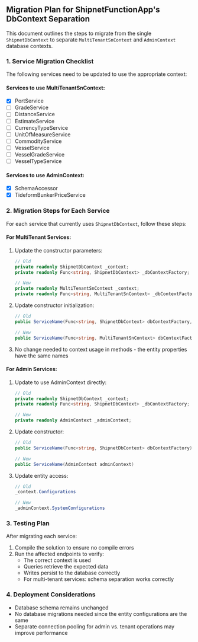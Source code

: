 ## Migration Plan for ShipnetFunctionApp's DbContext Separation

This document outlines the steps to migrate from the single `ShipnetDbContext` to separate `MultiTenantSnContext` and `AdminContext` database contexts.

### 1. Service Migration Checklist

The following services need to be updated to use the appropriate context:

#### Services to use MultiTenantSnContext:
- [x] PortService
- [ ] GradeService
- [ ] DistanceService  
- [ ] EstimateService
- [ ] CurrencyTypeService
- [ ] UnitOfMeasureService
- [ ] CommodityService
- [ ] VesselService
- [ ] VesselGradeService
- [ ] VesselTypeService

#### Services to use AdminContext:
- [x] SchemaAccessor
- [x] TideformBunkerPriceService

### 2. Migration Steps for Each Service

For each service that currently uses `ShipnetDbContext`, follow these steps:

#### For MultiTenant Services:

1. Update the constructor parameters:
   ```csharp
   // Old
   private readonly ShipnetDbContext _context;
   private readonly Func<string, ShipnetDbContext> _dbContextFactory;
   
   // New
   private readonly MultiTenantSnContext _context;
   private readonly Func<string, MultiTenantSnContext> _dbContextFactory;
   ```

2. Update constructor initialization:
   ```csharp
   // Old
   public ServiceName(Func<string, ShipnetDbContext> dbContextFactory, ITenantContext tenantContext)
   
   // New
   public ServiceName(Func<string, MultiTenantSnContext> dbContextFactory, ITenantContext tenantContext)
   ```

3. No change needed to context usage in methods - the entity properties have the same names

#### For Admin Services:

1. Update to use AdminContext directly:
   ```csharp
   // Old
   private readonly ShipnetDbContext _context;
   private readonly Func<string, ShipnetDbContext> _dbContextFactory;
   
   // New
   private readonly AdminContext _adminContext;
   ```

2. Update constructor:
   ```csharp
   // Old
   public ServiceName(Func<string, ShipnetDbContext> dbContextFactory)
   
   // New
   public ServiceName(AdminContext adminContext)
   ```

3. Update entity access:
   ```csharp
   // Old
   _context.Configurations
   
   // New
   _adminContext.SystemConfigurations
   ```

### 3. Testing Plan

After migrating each service:

1. Compile the solution to ensure no compile errors
2. Run the affected endpoints to verify:
   - The correct context is used
   - Queries retrieve the expected data
   - Writes persist to the database correctly
   - For multi-tenant services: schema separation works correctly

### 4. Deployment Considerations

- Database schema remains unchanged
- No database migrations needed since the entity configurations are the same
- Separate connection pooling for admin vs. tenant operations may improve performance
